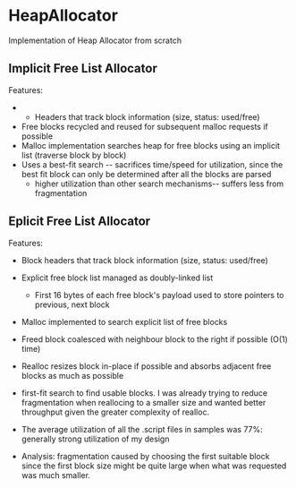 # HeapAllocator
Implementation of Heap Allocator from scratch

Implicit Free List Allocator
--------
Features:
  - - Headers that track block information (size, status: used/free)
  - Free blocks recycled and  reused for subsequent malloc requests if possible
  - Malloc implementation searches heap for free blocks using an implicit list (traverse block by block)
  - Uses a best-fit search -- sacrifices time/speed for utilization, since the best fit block can only be determined after all the blocks are parsed 
    - higher utilization than other search mechanisms-- suffers less from fragmentation

Eplicit Free List Allocator
--------
Features:
  - Block headers that track block information (size, status: used/free)
  - Explicit free block list managed as doubly-linked list
    -  First 16 bytes of each free block's payload used to store pointers to previous, next block
  - Malloc implemented to search explicit list of free blocks
  - Freed block coalesced with neighbour block to the right if possible (O(1) time)
  - Realloc resizes block in-place if possible and absorbs adjacent free blocks as much as possible
  - first-fit  search to find usable blocks. I was already trying to reduce fragmentation when reallocing to a smaller size and wanted better throughput given the greater complexity of realloc. 
 
- The average utilization of all the .script files in samples was 77%: generally strong utilization of my design
- Analysis: fragmentation caused by choosing the first suitable block since the first block size might be quite large when what was requested was much smaller. 

